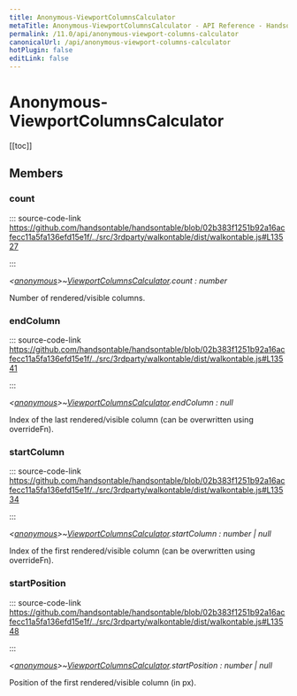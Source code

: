 ```yaml
---
title: Anonymous-ViewportColumnsCalculator
metaTitle: Anonymous-ViewportColumnsCalculator - API Reference - Handsontable Documentation
permalink: /11.0/api/anonymous-viewport-columns-calculator
canonicalUrl: /api/anonymous-viewport-columns-calculator
hotPlugin: false
editLink: false
---
```


# Anonymous-ViewportColumnsCalculator

[[toc]]
## Members

### count
  
::: source-code-link https://github.com/handsontable/handsontable/blob/02b383f1251b92a16acfecc11a5fa136efd15e1f/../src/3rdparty/walkontable/dist/walkontable.js#L13527

:::

_&lt;[anonymous](@/api/anonymous.md)&gt;~[ViewportColumnsCalculator](@/api/viewportColumnsCalculator.md).count : number_

Number of rendered/visible columns.



### endColumn
  
::: source-code-link https://github.com/handsontable/handsontable/blob/02b383f1251b92a16acfecc11a5fa136efd15e1f/../src/3rdparty/walkontable/dist/walkontable.js#L13541

:::

_&lt;[anonymous](@/api/anonymous.md)&gt;~[ViewportColumnsCalculator](@/api/viewportColumnsCalculator.md).endColumn : null_

Index of the last rendered/visible column (can be overwritten using overrideFn).



### startColumn
  
::: source-code-link https://github.com/handsontable/handsontable/blob/02b383f1251b92a16acfecc11a5fa136efd15e1f/../src/3rdparty/walkontable/dist/walkontable.js#L13534

:::

_&lt;[anonymous](@/api/anonymous.md)&gt;~[ViewportColumnsCalculator](@/api/viewportColumnsCalculator.md).startColumn : number | null_

Index of the first rendered/visible column (can be overwritten using overrideFn).



### startPosition
  
::: source-code-link https://github.com/handsontable/handsontable/blob/02b383f1251b92a16acfecc11a5fa136efd15e1f/../src/3rdparty/walkontable/dist/walkontable.js#L13548

:::

_&lt;[anonymous](@/api/anonymous.md)&gt;~[ViewportColumnsCalculator](@/api/viewportColumnsCalculator.md).startPosition : number | null_

Position of the first rendered/visible column (in px).



